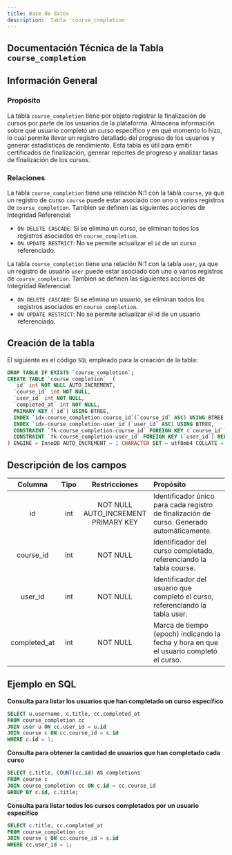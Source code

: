 ```yaml
---
title: Base de datos
description:  Tabla 'course_completion'
---
```



## Documentación Técnica de la Tabla `course_completion`

## Información General

### Propósito
La tabla `course_completion` tiene por objeto registrar la finalización de cursos por parte de los usuarios de la plataforma. Almacena información sobre qué usuario completó un curso específico y en qué momento lo hizo, lo cual permite llevar un registro detallado del progreso de los usuarios y generar estadísticas de rendimiento.
Esta tabla es útil para emitir certificados de finalización, generar reportes de progreso y analizar tasas de finalización de los cursos.

### Relaciones
La tabla `course_completion` tiene una relación N:1 con la tabla `course`, ya que un registro de curso `course` puede estar asociado con uno o varios registros de `course_completion`.
Tambien se definen las siguientes acciones de Integridad Referencial:
- `ON DELETE CASCADE`: Si se elimina un curso, se eliminan todos los registros asociados en `course_completion`.
- `ON UPDATE RESTRICT`: No se permite actualizar el `id` de un curso referenciado.

La tabla `course_completion` tiene una relación N:1 con la tabla `user`, ya que un registro de usuario `user` puede estar asociado con uno o varios registros de `course_completion`.
Tambien se definen las siguientes acciones de Integridad Referencial:
- `ON DELETE CASCADE`: Si se elimina un usuario, se eliminan todos los registros asociados en `course_completion`.
- `ON UPDATE RESTRICT`: No se permite actualizar el id de un usuario referenciado.

## Creación de la tabla
El siguiente es el código `SQL` empleado para la creación de la tabla:
``` sql
DROP TABLE IF EXISTS `course_completion`;
CREATE TABLE `course_completion`  (
  `id` int NOT NULL AUTO_INCREMENT,
  `course_id` int NOT NULL,
  `user_id` int NOT NULL,
  `completed_at` int NOT NULL,
  PRIMARY KEY (`id`) USING BTREE,
  INDEX `idx-course_completion-course_id`(`course_id` ASC) USING BTREE,
  INDEX `idx-course_completion-user_id`(`user_id` ASC) USING BTREE,
  CONSTRAINT `fk-course_completion-course_id` FOREIGN KEY (`course_id`) REFERENCES `course` (`id`) ON DELETE CASCADE ON UPDATE RESTRICT,
  CONSTRAINT `fk-course_completion-user_id` FOREIGN KEY (`user_id`) REFERENCES `user` (`id`) ON DELETE CASCADE ON UPDATE RESTRICT
) ENGINE = InnoDB AUTO_INCREMENT = 1 CHARACTER SET = utf8mb4 COLLATE = utf8mb4_general_ci ROW_FORMAT = Dynamic;
```

## Descripción de los campos
|Columna	|Tipo		|Restricciones	|Propósito	|
|:-------------:|:-------------:|:-------------:|:-------------|
|id		|int		|NOT NULL<br>AUTO_INCREMENT<br>PRIMARY KEY	|Identificador único para cada registro de finalización de curso. Generado automáticamente.|
|course_id	|int	|NOT NULL	|Identificador del curso completado, referenciando la tabla course.|
|user_id	|int	|NOT NULL	|Identificador del usuario que completó el curso, referenciando la tabla user.|
|completed_at	|int	|NOT NULL	|Marca de tiempo (epoch) indicando la fecha y hora en que el usuario completó el curso.|

## Ejemplo en SQL

**Consulta para listar los usuarios que han completado un curso específico**
``` sql
SELECT u.username, c.title, cc.completed_at
FROM course_completion cc
JOIN user u ON cc.user_id = u.id
JOIN course c ON cc.course_id = c.id
WHERE c.id = 1;
```

**Consulta para obtener la cantidad de usuarios que han completado cada curso**
``` sql
SELECT c.title, COUNT(cc.id) AS completions
FROM course c
JOIN course_completion cc ON c.id = cc.course_id
GROUP BY c.id, c.title;
```

**Consulta para listar todos los cursos completados por un usuario específico**
``` sql
SELECT c.title, cc.completed_at
FROM course_completion cc
JOIN course c ON cc.course_id = c.id
WHERE cc.user_id = 1;
```
